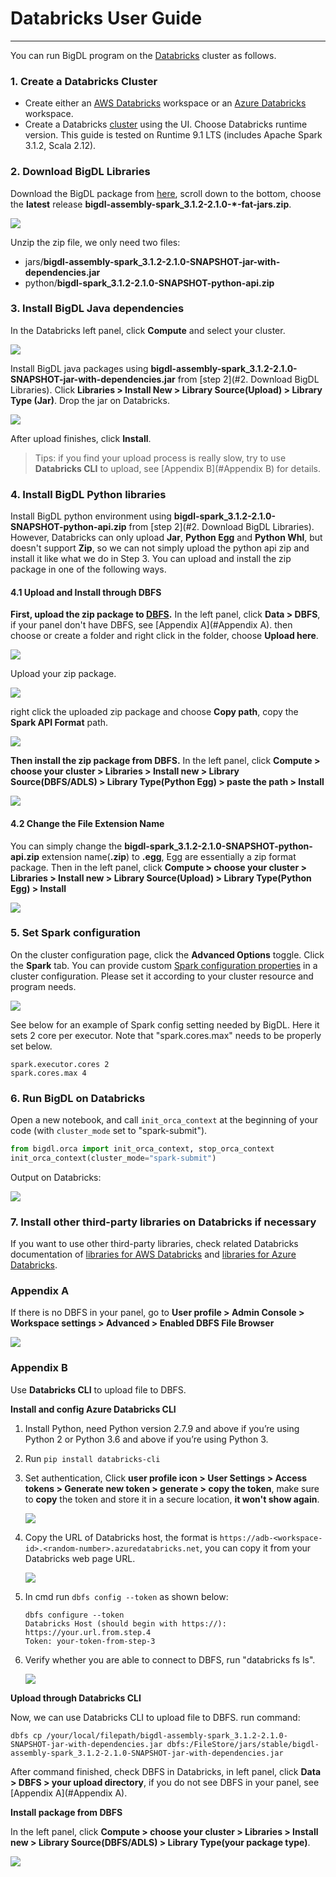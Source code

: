 # Databricks User Guide

---

You can run BigDL program on the [Databricks](https://databricks.com/) cluster as follows.
### **1. Create a Databricks Cluster**

- Create either an [AWS Databricks](https://docs.databricks.com/getting-started/try-databricks.html) workspace or an [Azure Databricks](https://docs.microsoft.com/en-us/azure/azure-databricks/) workspace. 
- Create a Databricks [cluster](https://docs.databricks.com/clusters/create.html) using the UI. Choose Databricks runtime version. This guide is tested on Runtime 9.1 LTS (includes Apache Spark 3.1.2, Scala 2.12).

### 2. Download BigDL Libraries

Download the BigDL package from [here](https://oss.sonatype.org/content/repositories/snapshots/com/intel/analytics/bigdl/bigdl-assembly-spark_3.1.2/2.1.0-SNAPSHOT/), scroll down to the bottom, choose the **latest** release **bigdl-assembly-spark_3.1.2-2.1.0-*-fat-jars.zip**.

![](images/fat-jars.png)

Unzip the zip file, we only need two files:

- jars/**bigdl-assembly-spark_3.1.2-2.1.0-SNAPSHOT-jar-with-dependencies.jar**
- python/**bigdl-spark_3.1.2-2.1.0-SNAPSHOT-python-api.zip**

### 3. Install BigDL Java dependencies

In the Databricks left panel, click **Compute** and select your cluster.

![](images/compute.png)

Install BigDL java packages using **bigdl-assembly-spark_3.1.2-2.1.0-SNAPSHOT-jar-with-dependencies.jar** from [step 2](#2. Download BigDL Libraries). Click **Libraries > Install New > Library Source(Upload) > Library Type (Jar)**. Drop the jar on Databricks.

![](images/assembly-jar.png)

After upload finishes, click **Install**.

> Tips: if you find your upload process is really slow, try to use **Databricks CLI** to upload, see [Appendix B](#Appendix B) for details.

### 4. Install BigDL Python libraries

Install BigDL python environment using **bigdl-spark_3.1.2-2.1.0-SNAPSHOT-python-api.zip** from [step 2](#2. Download BigDL Libraries). However, Databricks can only upload **Jar**, **Python Egg** and **Python Whl**, but doesn't support **Zip**, so we can not simply upload the python api zip and install it like what we do in Step 3. You can upload and install the zip package in one of the following ways.

#### 4.1 Upload and Install through DBFS

**First, upload the zip package to [DBFS](https://docs.databricks.com/dbfs/index.html).** In the left panel, click **Data > DBFS**, if your panel don't have DBFS, see [Appendix A](#Appendix A). then choose or create a folder and right click in the folder, choose **Upload here**.

![](images/upload.png)

Upload your zip package.

![](images/upload-success.png)

right click the uploaded zip package and choose **Copy path**, copy the **Spark API Format** path.

![](images/copy-path.png)

**Then install the zip package from DBFS.** In the left panel, click **Compute > choose your cluster > Libraries > Install new > Library Source(DBFS/ADLS) > Library Type(Python Egg) > paste the path > Install**

![](images/install-zip.png)

#### 4.2 Change the File Extension Name

You can simply change the **bigdl-spark_3.1.2-2.1.0-SNAPSHOT-python-api.zip** extension name(**.zip**) to **.egg**, Egg are essentially a zip format package. Then in the left panel, click **Compute > choose your cluster > Libraries > Install new > Library Source(Upload) > Library Type(Python Egg) > Install**

![](images/egg.png)

### **5. Set Spark configuration**

On the cluster configuration page, click the **Advanced Options** toggle. Click the **Spark** tab. You can provide custom [Spark configuration properties](https://spark.apache.org/docs/latest/configuration.html) in a cluster configuration. Please set it according to your cluster resource and program needs.

![](images/Databricks5.PNG)

See below for an example of Spark config setting needed by BigDL. Here it sets 2 core per executor. Note that "spark.cores.max" needs to be properly set below.

```
spark.executor.cores 2
spark.cores.max 4
```

### **6. Run BigDL on Databricks**

Open a new notebook, and call `init_orca_context` at the beginning of your code (with `cluster_mode` set to "spark-submit").

```python
from bigdl.orca import init_orca_context, stop_orca_context
init_orca_context(cluster_mode="spark-submit")
```

Output on Databricks:

![](images/init-orca-context.png)


### **7. Install other third-party libraries on Databricks if necessary**

If you want to use other third-party libraries, check related Databricks documentation of [libraries for AWS Databricks](https://docs.databricks.com/libraries/index.html) and [libraries for Azure Databricks](https://docs.microsoft.com/en-us/azure/databricks/libraries/).

### Appendix A

If there is no DBFS in your panel,  go to **User profile > Admin Console > Workspace settings > Advanced > Enabled DBFS File Browser**

![](images/dbfs.png)

### Appendix B

Use **Databricks CLI** to upload file to DBFS.

**Install and config Azure Databricks CLI**

1. Install Python, need Python version 2.7.9 and above if you’re using Python 2 or Python 3.6 and above if you’re using Python 3.

2. Run `pip install databricks-cli`

3. Set authentication, Click **user profile icon > User Settings > Access tokens > Generate new token > generate > copy the token**, make sure to **copy** the token and store it in a secure location, **it won't show again**.

   ![](images/token.png)

4. Copy the URL of Databricks host, the format is `https://adb-<workspace-id>.<random-number>.azuredatabricks.net`, you can copy it from your Databricks web page URL.

   ![](images/url.png)

5. In cmd run `dbfs config --token` as shown below:

   ```
   dbfs configure --token
   Databricks Host (should begin with https://): https://your.url.from.step.4
   Token: your-token-from-step-3
   ```

6. Verify whether you are able to connect to DBFS, run "databricks fs ls".

   ![](images/verify-dbfs.png)

**Upload through Databricks CLI**

Now, we can use Databricks CLI to upload file to DBFS. run command:

```
dbfs cp /your/local/filepath/bigdl-assembly-spark_3.1.2-2.1.0-SNAPSHOT-jar-with-dependencies.jar dbfs:/FileStore/jars/stable/bigdl-assembly-spark_3.1.2-2.1.0-SNAPSHOT-jar-with-dependencies.jar
```

After command finished, check DBFS in Databricks, in left panel, click **Data > DBFS > your upload directory**, if you do not see DBFS in your panel, see [Appendix A](#Appendix A).

**Install package from DBFS**

In the left panel, click **Compute > choose your cluster > Libraries > Install new > Library Source(DBFS/ADLS) > Library Type(your package type)**.

![](images/install-zip.png)